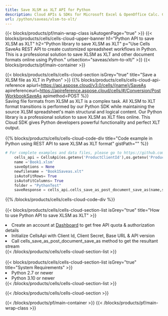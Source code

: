 ```yaml
---
title: Save XLSM as XLT API for Python 
description: Cloud APIs & SDKs for Microsoft Excel & OpenOffice Calc. Convert spreadsheet to other format file. 
url: /python/saveas/xlsm-to-xlt/
---
```



{{< blocks/products/pf/main-wrap-class isAutogenPage="true" >}}
{{< blocks/products/cells/cells-cloud-upper-banner h1="Python API to save XLSM as XLT" h2="Python library to save XLSM as XLT" p="Use Cells SaveAs REST API to create customized spreadsheet workflows in Python. This is a professional solution to save XLSM as XLT and other document formats online using Python." urlsection="saveas/xlsm-to-xlt/" >}}
{{< blocks/products/pf/main-container >}}

{{< blocks/products/cells/cells-cloud-section isGrey="true"  title="Save a XLSM file as XLT in Python" >}}
{{% blocks/products/cells/cells-cloud-api-reference  apiurl=https://api.aspose.cloud/v3.0/cells/{name}/SaveAs  apireferenceurl=https://apireference.aspose.cloud/cells/#/Conversion/PostWorkbookSaveAs  apimethod=POST %}}
<br/>
Saving file formats from XLSM as XLT is a complex task. All XLSM to XLT format transitions is performed by our Python SDK while maintaining the source XLSM spreadsheet's main structural and logical content. Our Python library is a professional solution to save XLSM as XLT files online. This Cloud SDK gives Python developers powerful functionality and perfect XLT output.
<br/>
<br/>
{{% blocks/products/cells/cells-cloud-code-div title="Code example in Python using REST API to save XLSM as XLT format" gistPath="" %}}
  
```python
# For complete examples and data files, please go to https://github.com/aspose-cells-cloud/aspose-cells-cloud-python/
    cells_api = CellsApi(os.getenv('ProductClientId'),os.getenv('ProductClientSecret'))
    name ='Book1.xlsm'    
    saveOptions = None
    newfilename = "Book1Saveas.xlt"
    isAutoFitRows= True
    isAutoFitColumns= True
    folder = "PythonTest"
    saveResponse = cells_api.cells_save_as_post_document_save_as(name,save_options=saveOptions, newfilename=(folder +'/' + newfilename),folder=folder)
```
  
{{% /blocks/products/cells/cells-cloud-code-div  %}}
<br/>
<br/>
{{< blocks/products/cells/cells-cloud-section-list isGrey="true"  title="How to use Python API to save  XLSM as XLT" >}}
<li>Create an account at <a href="https://dashboard.aspose.cloud/">Dashboard</a> to get free API quota & authorization details</li>
<li>Initialize CellsApi with Client Id, Client Secret, Base URL & API version</li>
<li>Call cells_save_as_post_document_save_as method to get the resultant stream</li>
{{< /blocks/products/cells/cells-cloud-section-list >}}
<br/>
<br/>
{{< blocks/products/cells/cells-cloud-section-list isGrey="true"  title="System Requirements" >}}
<li>Python 2.7 or newer</li>
<li>Python 3.10 or newer</li>
{{< /blocks/products/cells/cells-cloud-section-list >}}

{{< /blocks/products/cells/cells-cloud-section >}}

{{< /blocks/products/pf/main-container >}}
{{< /blocks/products/pf/main-wrap-class >}}
